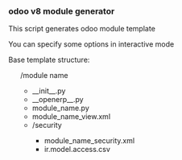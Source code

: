 <h3>odoo v8 module generator</h3>

<p>

This script generates odoo module template

You can specify some options in interactive mode</br>

Base template structure:
    
<ul>
    <p>/module name</p>
    <ul>
        <li>__init__.py</li>
        <li>__openerp__.py</li>
        <li>module_name.py</li>
        <li>module_name_view.xml</li>
        <li>/security</li>
        <ul>
            <li>module_name_security.xml</li>
            <li>ir.model.access.csv</li>
        </ul>
    </ul>
</ul>
</p>
